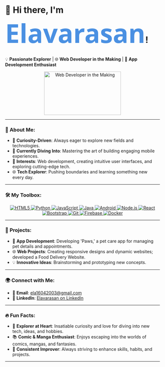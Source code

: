 # 👋 Hi there, I'm **<span style="font-size: 3em; font-family: 'Segoe UI', sans-serif; color: #4A90E2;">Elavarasan</span>**!

💡 **Passionate Explorer** | 🌐 **Web Developer in the Making** | 🚀 **App Development Enthusiast**

<p align="center">
  <img src="https://media.giphy.com/media/ZVik7pBtu9dNS/giphy.gif" width="250" height="141" alt="Web Developer in the Making">
</p>

---

### 🚀 **About Me**:
- 🌟 **Curiosity-Driven**: Always eager to explore new fields and technologies.
- 🌱 **Currently Diving Into**: Mastering the art of building engaging mobile experiences.
- 🎯 **Interests**: Web development, creating intuitive user interfaces, and exploring cutting-edge tech.
- 🌐 **Tech Explorer**: Pushing boundaries and learning something new every day.

---


### 🛠️ **My Toolbox**:

<p align="center">
  <a href="https://developer.mozilla.org/en-US/docs/Web/HTML">
    <img src="https://img.icons8.com/color/48/000000/html-5.png" alt="HTML5">
  </a>
  <a href="https://www.python.org/">
    <img src="https://img.icons8.com/color/48/000000/python.png" alt="Python">
  </a>
  <a href="https://developer.mozilla.org/en-US/docs/Web/JavaScript">
    <img src="https://img.icons8.com/color/48/000000/javascript.png" alt="JavaScript">
  </a>
  <a href="https://www.java.com/en/">
    <img src="https://img.icons8.com/color/48/000000/java-coffee-cup-logo.png" alt="Java">
  </a>
  <a href="https://developer.android.com/">
    <img src="https://img.icons8.com/color/48/000000/android-os.png" alt="Android">
  </a>
  <a href="https://nodejs.org/">
    <img src="https://img.icons8.com/color/48/000000/nodejs.png" alt="Node.js">
  </a>
  <a href="https://reactjs.org/">
    <img src="https://img.icons8.com/color/48/000000/react-native.png" alt="React">
  </a>
  <a href="https://getbootstrap.com/">
    <img src="https://img.icons8.com/color/48/000000/bootstrap.png" alt="Bootstrap">
  </a>
  <a href="https://git-scm.com/">
    <img src="https://img.icons8.com/color/48/000000/git.png" alt="Git">
  </a>
  <a href="https://firebase.google.com/">
    <img src="https://img.icons8.com/color/48/000000/firebase.png" alt="Firebase">
  </a>
  <a href="https://www.docker.com/">
    <img src="https://img.icons8.com/color/48/000000/docker.png" alt="Docker">
  </a>
</p>


---

### 🌟 **Projects**:
- 📱 **App Development**: Developing 'Paws,' a pet care app for managing pet details and appointments.
- 🌐 **Web Projects**: Creating responsive designs and dynamic websites; developed a Food Delivery Website.
- 💡 **Innovative Ideas**: Brainstorming and prototyping new concepts.

---

### 🌍 **Connect with Me**:
- 📧 **Email**: [ela16042003@gmail.com](mailto:ela16042003@gmail.com)
- 💼 **LinkedIn**: [Elavarasan on LinkedIn](https://www.linkedin.com/in/elavarasan-v-610925277)

---

### 🔥 **Fun Facts**:
- 🧭 **Explorer at Heart**: Insatiable curiosity and love for diving into new tech, ideas, and hobbies.
- 📚 **Comic & Manga Enthusiast**: Enjoys escaping into the worlds of comics, mangas, and fantasies.
- 🎯 **Consistent Improver**: Always striving to enhance skills, habits, and projects.

---
